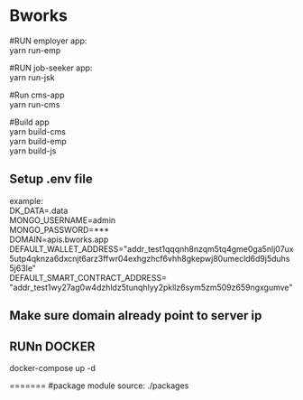 # Bworks

#RUN employer app:<br />
yarn run-emp<br />

#RUN job-seeker app:<br />
yarn run-jsk<br />

#Run cms-app<br />
yarn run-cms<br />

#Build app<br />
yarn build-cms<br />
yarn build-emp<br />
yarn build-js<br />
## Setup .env file

example:<br />
DK_DATA=.data<br />
MONGO_USERNAME=admin<br />
MONGO_PASSWORD=***<br />
DOMAIN=apis.bworks.app<br />
DEFAULT_WALLET_ADDRESS="addr_test1qqqnh8nzqm5tq4gme0ga5nlj07ux5utp4qknza6dxcnjt6arz3ffwr04exhgzhcf6vhh8gkepwj80umecld6d9j5duhs5j63le"<br />
DEFAULT_SMART_CONTRACT_ADDRESS= "addr_test1wy27ag0w4dzhldz5tunqhlyy2pkllz6sym5zm509z659ngxgumve"<br />

## Make sure domain already point to server ip
## RUNn DOCKER
docker-compose up -d<br />

=======
#package module source: ./packages<br />